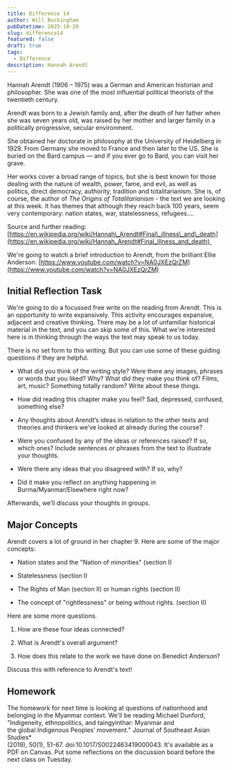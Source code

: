 ```yaml
---
title: Difference 14
author: Will Buckingham
pubDatetime: 2025-10-29
slug: difference14
featured: false
draft: true
tags:
  - Difference
description: Hannah Arendt
---
```

Hannah Arendt (1906 – 1975) was a German and American historian and philosopher. She was one of the most influential political theorists of the twentieth century.

Arendt was born to a Jewish family and, after the death of her father when she was seven years old, was raised by her mother and larger family in a politically progressive, secular environment. 

She obtained her doctorate in philosophy at the University of Heidelberg in 1929. From Germany she moved to France and then later to the US. She is buried on the Bard campus — and if you ever go to Bard, you can visit her grave.

Her works cover a broad range of topics, but she is best known for those dealing with the nature of wealth, power, fame, and evil, as well as politics, direct democracy, authority, tradition and totalitarianism. She is, of course, the author of _The Origins of Totalitarianism_ - the text we are looking at this week. It has themes that although they reach back 100 years, seem very contemporary: nation states, war, statelessness, refugees....

Source and further reading: [https://en.wikipedia.org/wiki/Hannah\_Arendt#Final\_illness\_and\_death](https://en.wikipedia.org/wiki/Hannah_Arendt#Final_illness_and_death) 

We're going to watch a brief introduction to Arendt, from the brilliant Ellie Anderson: [https://www.youtube.com/watch?v=NA0JXEzQrZM](https://www.youtube.com/watch?v=NA0JXEzQrZM)

## Initial Reflection Task

We're going to do a focussed free write on the reading from Arendt. This is an opportunity to write expansively. This activity encourages expansive, adjacent and creative thinking. There may be a lot of unfamiliar historical material in the text, and you can skip some of this. What we're interested here is in thinking through the ways the text may speak to us today.

There is no set form to this writing. But you can use some of these guiding questions if they are helpful.

*   What did you think of the writing style? Were there any images, phrases or words that you liked? Why? What did they make you think of? Films, art, music? Something totally random? Write about these things.
    
*   How did reading this chapter make you feel? Sad, depressed, confused, something else? 
    
*   Any thoughts about Arendt’s ideas in relation to the other texts and theories and thinkers we’ve looked at already during the course?
    
*   Were you confused by any of the ideas or references raised? If so, which ones? Include sentences or phrases from the text to illustrate your thoughts.
    
*   Were there any ideas that you disagreed with? If so, why?
    
*   Did it make you reflect on anything happening in Burma/Myanmar/Elsewhere right now?
    

Afterwards, we’ll discuss your thoughts in groups. 

## Major Concepts

Arendt covers a lot of ground in her chapter 9. Here are some of the major concepts:

*   Nation states and the "Nation of minorities" (section I)
    
*   Statelessness (section I)
    
*   The Rights of Man (section II) or human rights (section II)
    
*   The concept of "rightlessness" or being without rights. (section II)
    

Here are some more questions.

1.  How are these four ideas connected?
    
2.  What is Arendt's overall argument?
    
3.  How does this relate to the work we have done on Benedict Anderson?
    

Discuss this with reference to Arendt's text!

## Homework

The homework for next time is looking at questions of nationhood and belonging in the Myanmar context. We'll be reading Michael Dunford, "Indigeneity, ethnopolitics, and taingyinthar: Myanmar and  
the global Indigenous Peoples’ movement." Journal of Southeast Asian Studies\*  
(2019), 50(1), 51-67. doi:10.1017/S0022463419000043. It's available as a PDF on Canvas. Put some reflections on the discussion board before the next class on Tuesday.